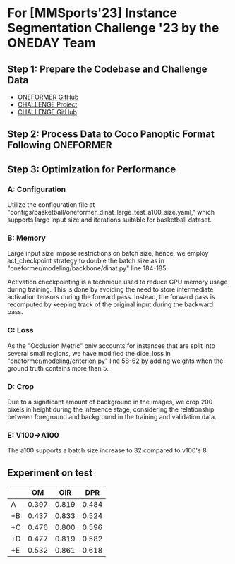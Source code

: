 # For [MMSports'23] Instance Segmentation Challenge '23 by the ONEDAY Team

## **Step 1: Prepare the Codebase and Challenge Data**
- [ONEFORMER GitHub](https://github.com/SHI-Labs/OneFormer)
- [CHALLENGE Project](https://eval.ai/web/challenges/challenge-page/2070/overview)
- [CHALLENGE GitHub](https://github.com/DeepSportradar/instance-segmentation-challenge)

## **Step 2: Process Data to Coco Panoptic Format Following ONEFORMER**

## **Step 3: Optimization for Performance**
### A: Configuration
Utilize the configuration file at "configs/basketball/oneformer_dinat_large_test_a100_size.yaml," which supports large input size and iterations suitable for basketball dataset.

### B: Memory
Large input size impose restrictions on batch size, hence, we employ act_checkpoint strategy to double the batch size as in "oneformer/modeling/backbone/dinat.py" line 184-185. 

Activation checkpointing is a technique used to reduce GPU memory usage during training. This is done by avoiding the need to store intermediate activation tensors during the forward pass. Instead, the forward pass is recomputed by keeping track of the original input during the backward pass.

### C: Loss
As the "Occlusion Metric" only accounts for instances that are split into several small regions, we have modified the dice_loss in "oneformer/modeling/criterion.py" line 58-62 by adding weights when the ground truth contains more than 5.

### D: Crop
Due to a significant amount of background in the images, we crop 200 pixels in height during the inference stage, considering the relationship between foreground and background in the training and validation data.

### E: V100->A100
The a100 supports a batch size increase to 32 compared to v100's 8.

## Experiment on test
|    |  OM   |  OIR  |  DPR  |  
| ---|-------|-------|-------|
| A  | 0.397 | 0.819 | 0.484 |
| +B | 0.437 | 0.833 | 0.524 |
| +C | 0.476 | 0.800 | 0.596 |
| +D | 0.477 | 0.819 | 0.582 |
| +E | 0.532 | 0.861 | 0.618 |
